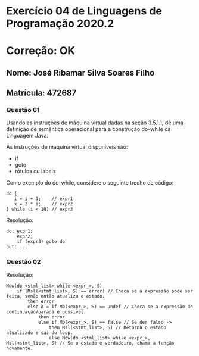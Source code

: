# Exercício 04 de Linguagens de Programação 2020.2
# Correção: OK
## Nome: José Ribamar Silva Soares Filho
## Matrícula: 472687

### Questão 01

Usando as instruções de máquina virtual dadas na seção 3.5.1.1, dê uma definição de semântica operacional para a construção do-while da Linguagem Java.

As instruções de máquina virtual disponíveis são:

- if
- goto
- rótulos ou labels

Como exemplo do do-while, considere o seguinte trecho de código:

```
do {
   i = i + 1;    // expr1
   x = 2 * i;    // expr2
} while (i < 10) // expr3
```

Resolução:

```
do: expr1;
    expr2;
    if (expr3) goto do
out: ...`
```

### Questão 02

Resolução:
```
Mdw(do <stml_list> while <expr_>, S)
    if (Msl(<stmt_list>, S) == error) // Checa se a expressão pode ser feita, senão então atualiza o estado.
        then error
        else Δ = if Mb(<expr_>, S) == undef // Checa se a expressão de continuação/parada é possível.
            then error
            else if Mb(<expr_>, S) == false // Se der falso -> 
                then Msl(<stmt_list>, S) // Retorna o estado atualizado e sai do loop.
                else Mdw(do <stml_list> while <expr_>, Msl(<stmt_list>, S) // Se o estado é verdadeiro, chama a função novamente.
```

